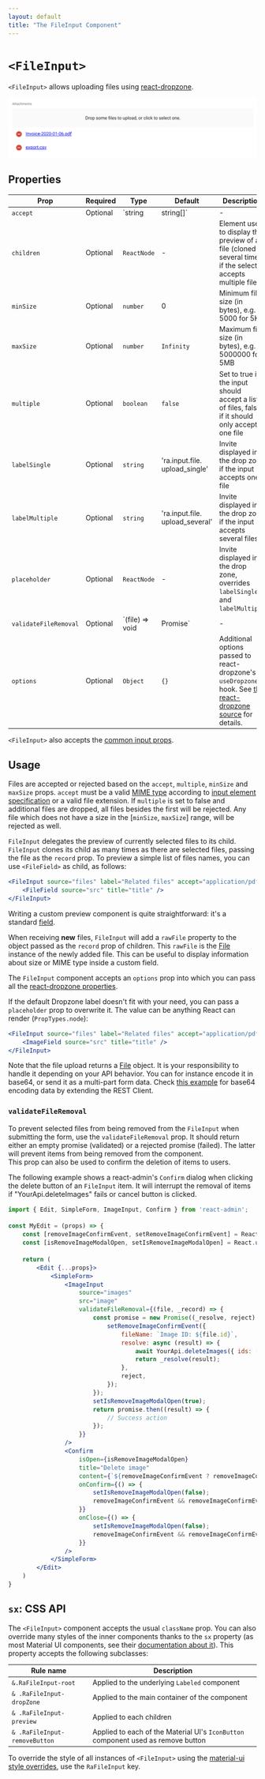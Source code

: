 ```yaml
---
layout: default
title: "The FileInput Component"
---
```


# `<FileInput>`

`<FileInput>` allows uploading files using [react-dropzone](https://github.com/okonet/react-dropzone).

![FileInput](./img/file-input.png)

## Properties

| Prop                  | Required | Type               | Default                         | Description                                                                                                                                                                                   |
|-----------------------| -------- |--------------------| ------------------------------- |-----------------------------------------------------------------------------------------------------------------------------------------------------------------------------------------------|
| `accept`              | Optional | `string            | string[]`  | -                                                                                                                                                                                             | Accepted file type(s), e. g. 'application/json,video/*' or 'application/vnd.openxmlformats-officedocument.spreadsheetml.sheet'. If left empty, all file types are accepted. Equivalent of the `accept` attribute of an `<input type="file">`. See [MDN input docs](https://developer.mozilla.org/en-US/docs/Web/HTML/Element/input/file#accept) for syntax and examples. |
| `children`            | Optional | `ReactNode`        | -                               | Element used to display the preview of a file (cloned several times if the select accepts multiple files).                                                                                    |
| `minSize`             | Optional | `number`           | 0                               | Minimum file size (in bytes), e.g. 5000 for 5KB                                                                                                                                               |
| `maxSize`             | Optional | `number`           | `Infinity`                      | Maximum file size (in bytes), e.g. 5000000 for 5MB                                                                                                                                            |
| `multiple`            | Optional | `boolean`          | `false`                         | Set to true if the input should accept a list of files, false if it should only accept one file                                                                                               |
| `labelSingle`         | Optional | `string`           | 'ra.input.file. upload_single'  | Invite displayed in the drop zone if the input accepts one file                                                                                                                               |
| `labelMultiple`       | Optional | `string`           | 'ra.input.file. upload_several' | Invite displayed in the drop zone if the input accepts several files                                                                                                                          |
| `placeholder`         | Optional | `ReactNode`        | -                               | Invite displayed in the drop zone, overrides `labelSingle` and `labelMultiple`                                                                                                                |
| `validateFileRemoval` | Optional | `(file) => void | Promise<void>`          | -                                                                                                                                                                                             | Validate removing items. Allows to cancel the removal of files.                                                                                                                    |
| `options`             | Optional | `Object`           | `{}`                            | Additional options passed to react-dropzone's `useDropzone()` hook. See [the react-dropzone source](https://github.com/react-dropzone/react-dropzone/blob/master/src/index.js)  for details.  |

`<FileInput>` also accepts the [common input props](./Inputs.md#common-input-props).

## Usage

Files are accepted or rejected based on the `accept`, `multiple`, `minSize` and `maxSize` props. `accept` must be a valid [MIME type](https://www.iana.org/assignments/media-types/media-types.xhtml) according to [input element specification](https://www.w3.org/wiki/HTML/Elements/input/file) or a valid file extension. If `multiple` is set to false and additional files are dropped, all files besides the first will be rejected. Any file which does not have a size in the [`minSize`, `maxSize`] range, will be rejected as well.

`FileInput` delegates the preview of currently selected files to its child. `FileInput` clones its child as many times as there are selected files, passing the file as the `record` prop. To preview a simple list of files names, you can use `<FileField>` as child, as follows:

```jsx
<FileInput source="files" label="Related files" accept="application/pdf">
    <FileField source="src" title="title" />
</FileInput>
```

Writing a custom preview component is quite straightforward: it's a standard [field](./Fields.md#writing-your-own-field-component).

When receiving **new** files, `FileInput` will add a `rawFile` property to the object passed as the `record` prop of children. This `rawFile` is the [File](https://developer.mozilla.org/en-US/docs/Web/API/File) instance of the newly added file. This can be useful to display information about size or MIME type inside a custom field.

The `FileInput` component accepts an `options` prop into which you can pass all the [react-dropzone properties](https://react-dropzone.netlify.com/#proptypes).

If the default Dropzone label doesn't fit with your need, you can pass a `placeholder` prop to overwrite it. The value can be anything React can render (`PropTypes.node`):

```jsx
<FileInput source="files" label="Related files" accept="application/pdf" placeholder={<p>Drop your file here</p>}>
    <ImageField source="src" title="title" />
</FileInput>
```

Note that the file upload returns a [File](https://developer.mozilla.org/en/docs/Web/API/File) object. It is your responsibility to handle it depending on your API behavior. You can for instance encode it in base64, or send it as a multi-part form data. Check [this example](./DataProviders.md#handling-file-uploads) for base64 encoding data by extending the REST Client.

### `validateFileRemoval`

To prevent selected files from being removed from the `FileInput` when submitting the form, use the `validateFileRemoval` prop. It should return either an empty promise (validated) or a rejected promise (failed). The latter will prevent items from being removed from the component.  
This prop can also be used to confirm the deletion of items to users.

The following example shows a react-admin's `Confirm` dialog when clicking the delete button of an `FileInput` item. It will interrupt the removal of items if "YourApi.deleteImages" fails or cancel button is clicked.

```jsx
import { Edit, SimpleForm, ImageInput, Confirm } from 'react-admin';

const MyEdit = (props) => {
    const [removeImageConfirmEvent, setRemoveImageConfirmEvent] = React.useState(null);
    const [isRemoveImageModalOpen, setIsRemoveImageModalOpen] = React.useState(false);

    return (
        <Edit {...props}>
            <SimpleForm>
                <ImageInput
                    source="images"
                    src="image"
                    validateFileRemoval={(file, _record) => {
                        const promise = new Promise((_resolve, reject) => {
                            setRemoveImageConfirmEvent({
                                fileName: `Image ID: ${file.id}`,
                                resolve: async (result) => {
                                    await YourApi.deleteImages({ ids: [file.id] });
                                    return _resolve(result);
                                },
                                reject,
                            });
                        });
                        setIsRemoveImageModalOpen(true);
                        return promise.then((result) => {
                            // Success action
                        });
                    }}
                />
                <Confirm
                    isOpen={isRemoveImageModalOpen}
                    title="Delete image"
                    content={`${removeImageConfirmEvent ? removeImageConfirmEvent.fileName: ''} will be deleted`}
                    onConfirm={() => {
                        setIsRemoveImageModalOpen(false);
                        removeImageConfirmEvent && removeImageConfirmEvent.resolve();
                    }}
                    onClose={() => {
                        setIsRemoveImageModalOpen(false);
                        removeImageConfirmEvent && removeImageConfirmEvent.reject();
                    }}
                />
            </SimpleForm>
        </Edit>
    )
}
```

## `sx`: CSS API

The `<FileInput>` component accepts the usual `className` prop. You can also override many styles of the inner components thanks to the `sx` property (as most Material UI components, see their [documentation about it](https://mui.com/customization/how-to-customize/#overriding-nested-component-styles)). This property accepts the following subclasses:

| Rule name                     | Description                                                                       |
|-------------------------------|-----------------------------------------------------------------------------------|
| `&.RaFileInput-root`          | Applied to the underlying `Labeled` component                                     |
| `& .RaFileInput-dropZone`     | Applied to the main container of the component                                    |
| `& .RaFileInput-preview`      | Applied to each children                                                          |
| `& .RaFileInput-removeButton` | Applied to each of the Material UI's `IconButton` component used as remove button |

To override the style of all instances of `<FileInput>` using the [material-ui style overrides](https://mui.com/customization/globals/#css), use the `RaFileInput` key.
